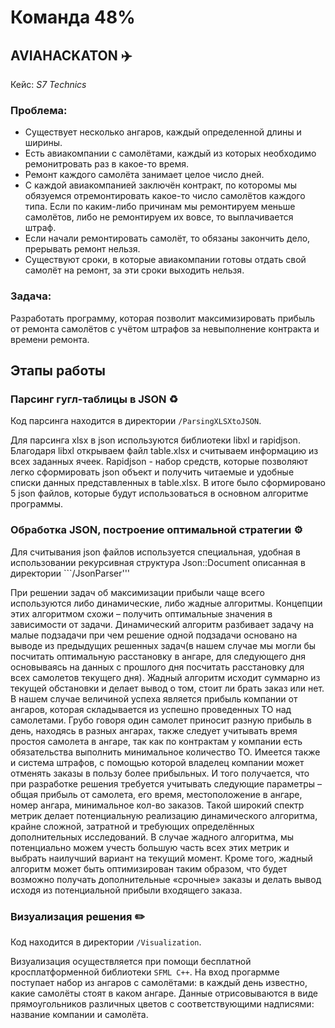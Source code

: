 # Команда 48%
## AVIAHACKATON  :airplane:
Кейс: *S7 Technics*
### Проблема:
* Существует несколько ангаров, каждый определенной длины и ширины.
* Есть авиакомпании с самолётами, каждый из которых необходимо ремонитровать раз в какое-то время.
* Ремонт каждого самолёта занимает целое число дней.
* С каждой авиакомпанией заключён контракт, по которомы мы обязуемся отремонтировать какое-то число самолётов каждого типа. Если по каким-либо причинам мы ремонтируем меньше самолётов, либо не ремонтируем их вовсе, то выплачивается штраф.
* Если начали ремонтировать самолёт, то обязаны закончить дело, прерывать ремонт нельзя.
* Существуют сроки, в которые авиакомпании готовы отдать свой самолёт на ремонт, за эти сроки выходить нельзя.
### Задача:
Разработать программу, которая позволит максимизировать прибыль от ремонта самолётов с учётом штрафов за невыполнение контракта и времени ремонта.
## Этапы работы
### Парсинг гугл-таблицы в JSON :recycle:
Код парсинга находится в директории ```/ParsingXLSXtoJSON```.

Для парсинга xlsx в json используются библиотеки libxl и rapidjson. Благодаря libxl открываем файл table.xlsx и считываем информацию из всех заданных ячеек. Rapidjson - набор средств, которые позволяют легко сформировать json объект и получить читаемые и удобные списки данных представленных в table.xlsx. В итоге было сформировано 5 json файлов, которые будут использоваться в основном алгоритме программы.
### Обработка JSON, построение оптимальной стратегии :gear:
Для считывания json файлов используется специальная, удобная в использовании рекурсивная структура Json::Document описанная в директории ```/JsonParser''' 

При решении задач об максимизации прибыли чаще всего используются либо динамические, либо жадные алгоритмы. Концепции этих алгоритмом схожи – получить оптимальные значения в зависимости от задачи. Динамический алгоритм разбивает задачу на малые подзадачи при чем решение одной подзадачи основано на выводе из предыдущих решенных задач(в нашем случае мы могли бы посчитать оптимальную расстановку в ангаре, для следующего дня основываясь на данных с прошлого дня посчитать расстановку для всех самолетов текущего дня). Жадный алгоритм исходит суммарно из текущей обстановки и делает вывод о том, стоит ли брать заказ или нет. В нашем случае величиной успеха является прибыль компании от ангаров, которая складывается из успешно проведенных ТО над самолетами. Грубо говоря один самолет приносит разную прибыль в день, находясь в разных ангарах, также следует учитывать время простоя самолета в ангаре, так как по контрактам у компании есть обязательства выполнить минимальное количество ТО. Имеется также и система штрафов, с помощью которой владелец компании может отменять заказы в пользу более прибыльных. И того получается, что при разработке решения требуется учитывать следующие параметры – общая прибыль от самолета, его время, местоположение в ангаре, номер ангара, минимальное кол-во заказов. Такой широкий спектр метрик делает потенциальную реализацию динамического алгоритма, крайне сложной, затратной и требующих определённых дополнительных исследований. В случае жадного алгоритма, мы потенциально можем учесть большую часть всех этих метрик и выбрать наилучший вариант на текущий момент. Кроме того, жадный алгоритм может быть оптимизирован таким образом, что будет возможно получать дополнительные «срочные» заказы и делать вывод исходя из потенциальной прибыли входящего заказа.

### Визуализация решения :pencil2:
Код находится в директории ```/Visualization```.

Визуализация осуществляется при помощи бесплатной кросплатформенной библиотеки ```SFML C++```.
На вход прогармме поступает набор из ангаров с самолётами: в каждый день известно, какие самолёты стоят в каком ангаре.
Данные отрисовываются в виде прямоугольников различных цветов с соответствующими надписями: название компании и самолёта.
